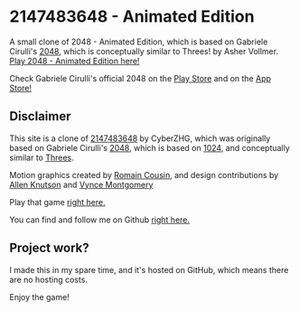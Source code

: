 # 2147483648 - Animated Edition
A small clone of 2048 - Animated Edition, which is based on Gabriele Cirulli's [2048](http://gabrielecirulli.github.io/2048/), which is conceptually similar to Threes! by Asher Vollmer.
[Play 2048 - Animated Edition here!](http://romaincousin.fr/2048/)

Check Gabriele Cirulli's official 2048 on the [Play Store](https://play.google.com/store/apps/details?id=com.gabrielecirulli.app2048) and on the [App Store!](https://itunes.apple.com/us/app/2048-by-gabriele-cirulli/id868076805)

## Disclaimer
This site is a clone of [2147483648](https://cyberzhg.github.io/2048/) by CyberZHG, which was originally based on Gabriele Cirulli's [2048](https://gabrielecirulli.github.io/2048/), which is based on [1024](https://play.google.com/store/apps/details?id=com.veewo.a1024), and conceptually similar to [Threes](https://asherv.com/threes/). 

Motion graphics created by [Romain Cousin](http://www.romaincousin.fr/), and design contributions by [Allen Knutson](https://plus.google.com/+AllenKnutson) and [Vynce Montgomery](https://plus.google.com/+VynceMontgomery)

Play that game [right here.](http://rawgit.com/TheAstronomer/2147483648/master/index.html)

You can find and follow me on Github [right here.](https://github.com/theastronomer)

## Project work?
I made this in my spare time, and it's hosted on GitHub, which means there are no hosting costs.

Enjoy the game!
